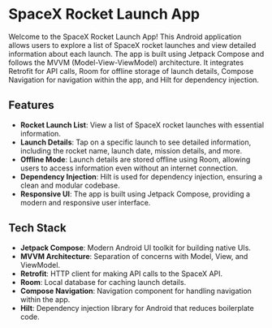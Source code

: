 # SpaceX Rocket Launch App

Welcome to the SpaceX Rocket Launch App! This Android application allows users to explore a list of SpaceX rocket launches and view detailed information about each launch. The app is built using Jetpack Compose and follows the MVVM (Model-View-ViewModel) architecture. It integrates Retrofit for API calls, Room for offline storage of launch details, Compose Navigation for navigation within the app, and Hilt for dependency injection.

## Features

- **Rocket Launch List**: View a list of SpaceX rocket launches with essential information.
- **Launch Details**: Tap on a specific launch to see detailed information, including the rocket name, launch date, mission details, and more.
- **Offline Mode**: Launch details are stored offline using Room, allowing users to access information even without an internet connection.
- **Dependency Injection**: Hilt is used for dependency injection, ensuring a clean and modular codebase.
- **Responsive UI**: The app is built using Jetpack Compose, providing a modern and responsive user interface.

## Tech Stack

- **Jetpack Compose**: Modern Android UI toolkit for building native UIs.
- **MVVM Architecture**: Separation of concerns with Model, View, and ViewModel.
- **Retrofit**: HTTP client for making API calls to the SpaceX API.
- **Room**: Local database for caching launch details.
- **Compose Navigation**: Navigation component for handling navigation within the app.
- **Hilt**: Dependency injection library for Android that reduces boilerplate code.


